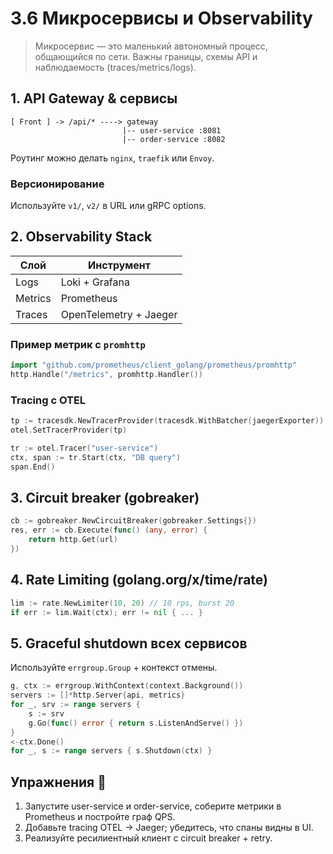 # 3.6 Микросервисы и Observability

> Микросервис — это маленький автономный процесс, общающийся по сети. Важны границы, схемы API и наблюдаемость (traces/metrics/logs).

## 1. API Gateway & сервисы
```
[ Front ] -> /api/* ----> gateway
                         |-- user-service :8081
                         |-- order-service :8082
```
Роутинг можно делать `nginx`, `traefik` или `Envoy`.

### Версионирование
Используйте `v1/`, `v2/` в URL или gRPC options.

## 2. Observability Stack
| Слой | Инструмент |
|------|------------|
| Logs | Loki + Grafana |
| Metrics | Prometheus |
| Traces | OpenTelemetry + Jaeger |

### Пример метрик с `promhttp`
```go
import "github.com/prometheus/client_golang/prometheus/promhttp"
http.Handle("/metrics", promhttp.Handler())
```

### Tracing с OTEL
```go
tp := tracesdk.NewTracerProvider(tracesdk.WithBatcher(jaegerExporter))
otel.SetTracerProvider(tp)

tr := otel.Tracer("user-service")
ctx, span := tr.Start(ctx, "DB query")
span.End()
```

## 3. Circuit breaker (gobreaker)
```go
cb := gobreaker.NewCircuitBreaker(gobreaker.Settings{})
res, err := cb.Execute(func() (any, error) {
    return http.Get(url)
})
```

## 4. Rate Limiting (golang.org/x/time/rate)
```go
lim := rate.NewLimiter(10, 20) // 10 rps, burst 20
if err := lim.Wait(ctx); err != nil { ... }
```

## 5. Graceful shutdown всех сервисов
Используйте `errgroup.Group` + контекст отмены.
```go
g, ctx := errgroup.WithContext(context.Background())
servers := []*http.Server{api, metrics}
for _, srv := range servers {
    s := srv
    g.Go(func() error { return s.ListenAndServe() })
}
<-ctx.Done()
for _, s := range servers { s.Shutdown(ctx) }
```

## Упражнения 📝
1. Запустите user-service и order-service, соберите метрики в Prometheus и постройте граф QPS.  
2. Добавьте tracing OTEL → Jaeger; убедитесь, что спаны видны в UI.  
3. Реализуйте ресилиентный клиент с circuit breaker + retry.
